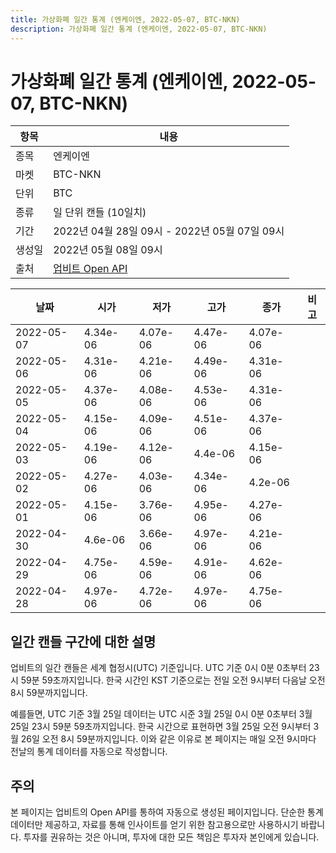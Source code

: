 ```yaml
---
title: 가상화폐 일간 통계 (엔케이엔, 2022-05-07, BTC-NKN)
description: 가상화폐 일간 통계 (엔케이엔, 2022-05-07, BTC-NKN)
---
```



가상화폐 일간 통계 (엔케이엔, 2022-05-07, BTC-NKN)
===

|항목|내용|
|--|--|
|종목|엔케이엔|
|마켓|BTC-NKN|
|단위|BTC|
|종류|일 단위 캔들 (10일치)|
|기간|2022년 04월 28일 09시 - 2022년 05월 07일 09시|
|생성일|2022년 05월 08일 09시|
|출처|[업비트 Open API](https://docs.upbit.com)|


|날짜|시가|저가|고가|종가|비고|
|--|--|--|--|--|--|
|2022-05-07|4.34e-06|4.07e-06|4.47e-06|4.07e-06|    |
|2022-05-06|4.31e-06|4.21e-06|4.49e-06|4.31e-06|    |
|2022-05-05|4.37e-06|4.08e-06|4.53e-06|4.31e-06|    |
|2022-05-04|4.15e-06|4.09e-06|4.51e-06|4.37e-06|    |
|2022-05-03|4.19e-06|4.12e-06|4.4e-06|4.15e-06|    |
|2022-05-02|4.27e-06|4.03e-06|4.34e-06|4.2e-06|    |
|2022-05-01|4.15e-06|3.76e-06|4.95e-06|4.27e-06|    |
|2022-04-30|4.6e-06|3.66e-06|4.97e-06|4.21e-06|    |
|2022-04-29|4.75e-06|4.59e-06|4.91e-06|4.62e-06|    |
|2022-04-28|4.97e-06|4.72e-06|4.97e-06|4.75e-06|    |


일간 캔들 구간에 대한 설명
---


업비트의 일간 캔들은 세계 협정시(UTC) 기준입니다. 
UTC 기준 0시 0분 0초부터 23시 59분 59초까지입니다. 
한국 시간인 KST 기준으로는 전일 오전 9시부터 다음날 오전 8시 59분까지입니다. 


예를들면, UTC 기준 3월 25일 데이터는 UTC 시준 3월 25일 0시 0분 0초부터 3월 25일 23시 59분 59초까지입니다. 
한국 시간으로 표현하면 3월 25일 오전 9시부터 3월 26일 오전 8시 59분까지입니다. 
이와 같은 이유로 본 페이지는 매일 오전 9시마다 전날의 통계 데이터를 자동으로 작성합니다. 


주의
---


본 페이지는 업비트의 Open API를 통하여 자동으로 생성된 페이지입니다. 
단순한 통계 데이터만 제공하고, 자료를 통해 인사이트를 얻기 위한 참고용으로만 사용하시기 바랍니다. 
투자를 권유하는 것은 아니며, 투자에 대한 모든 책임은 투자자 본인에게 있습니다. 

